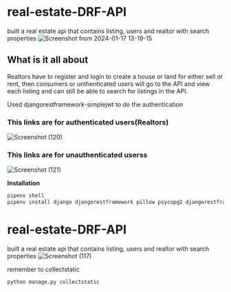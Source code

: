 # real-estate-DRF-API
built a real estate api that contains listing, users and realtor with search properties
![Screenshot from 2024-01-17 13-19-15](https://github.com/njokuifeanyigerald/real-estate-DRF-API/assets/46121207/5eb85473-1de3-453a-bf24-3d3d8d168edc)

## What is it all about
Realtors have to register and login to create a house or land for  either sell  or rent, then consumers or unthenticated users will go to the API and view each listing and can still be able to search for listings in the API.

Used djangorestframework-simplejwt to do the authentication

### This links are for authenticated users(Realtors)
![Screenshot (120)](https://user-images.githubusercontent.com/46121207/172001030-75d80747-0683-40d5-8c0e-f89be1515776.png)

### This links are for unauthenticated userss
![Screenshot (121)](https://user-images.githubusercontent.com/46121207/172001036-a9c87576-57d5-4361-af33-e43a9c4f54a1.png)

**Installation**

```xml
pipenv shell
pipenv install django djangorestframework pillow psycopg2 djangorestframework-simplejwt python-environ django-cors-headers 
```

# real-estate-DRF-API
built a real estate api that contains listing, users and realtor with search properties
![Screenshot (117)](https://user-images.githubusercontent.com/46121207/166107985-692bb119-e915-4635-ac48-c6ac8f654672.png)


remember to collectstatic

```bash
python manage.py collectstatic
```
